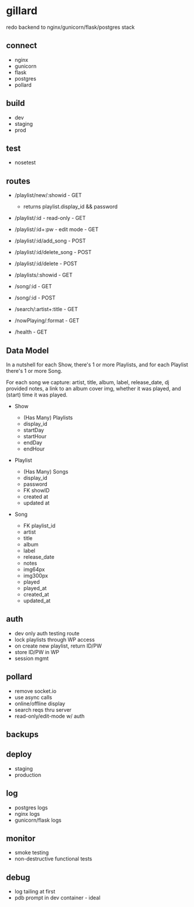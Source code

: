 # gillard
redo backend to nginx/gunicorn/flask/postgres stack

## connect
- nginx
- gunicorn
- flask
- postgres
- pollard

## build
- dev
- staging
- prod

## test
- nosetest

## routes
- /playlist/new/:showid - GET
  - returns playlist.display_id && password

- /playlist/:id - read-only - GET
- /playlist/:id+:pw - edit mode - GET
- /playlist/:id/add_song - POST
- /playlist/:id/delete_song - POST
- /playlist/:id/delete - POST

- /playlists/:showid - GET

- /song/:id - GET
- /song/:id - POST

- /search/:artist+:title - GET
- /nowPlaying/:format - GET
- /health - GET


## Data Model

In a nutshell for each Show, there's 1 or more Playlists,
and for each Playlist there's 1 or more Song.

For each song we capture:
artist, title, album, label, release_date, dj provided notes,
a link to an album cover img, whether it was played,
and (start) time it was played.

- Show
  - (Has Many) Playlists
  - display_id
  - startDay
  - startHour
  - endDay
  - endHour

- Playlist
  - (Has Many) Songs
  - display_id
  - password
  - FK showID
  - created at
  - updated at

- Song
  - FK playlist_id
  - artist
  - title
  - album
  - label
  - release_date
  - notes
  - img64px
  - img300px
  - played
  - played_at
  - created_at
  - updated_at


## auth
- dev only auth testing route
- lock playlists through WP access
- on create new playlist, return ID/PW
- store ID/PW in WP
- session mgmt


## pollard
- remove socket.io
- use async calls
- online/offline display
- search reqs thru server
- read-only/edit-mode w/ auth

## backups

## deploy
- staging
- production

## log
- postgres logs
- nginx logs
- gunicorn/flask logs

## monitor
- smoke testing
- non-destructive functional tests

## debug
- log tailing at first
- pdb prompt in dev container - ideal
